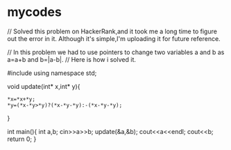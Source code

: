 # mycodes
// Solved this problem on HackerRank,and it took me a long time to figure out the error in it. Although it's simple,I'm uploading it for future reference.

// In this problem we had to use pointers to change two variables a and b as a=a+b and b=|a-b|.
// Here is how i solved it.

#include<iostream>
using namespace std;

void update(int* x,int* y){
    
    *x=*x+*y;
    *y=(*x-*y>*y)?(*x-*y-*y):-(*x-*y-*y);
    
}

int main(){
    int a,b;
    cin>>a>>b;
    update(&a,&b);
    cout<<a<<endl;
    cout<<b;
    return 0;
}

